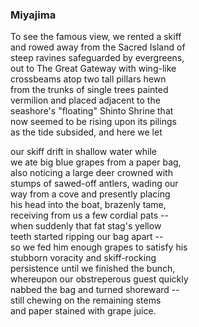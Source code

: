 ### Miyajima 
To see the famous view, we rented a skiff <br />
and rowed away from the Sacred Island of <br />
steep ravines safeguarded by evergreens, <br />
out to The Great Gateway with wing-like <br />
crossbeams atop two tall pillars hewn <br />
from the trunks of single trees painted <br />
vermilion and placed adjacent to the <br />
seashore's "floating" Shinto Shrine that <br />
now seemed to be rising upon its pilings <br />
as the tide subsided, and here we let

our skiff drift in shallow water while <br />
we ate big blue grapes from a paper bag, <br />
also noticing a large deer crowned with <br />
stumps of sawed-off antlers, wading our <br />
way from a cove and presently placing <br />
his head into the boat, brazenly tame, <br />
receiving from us a few cordial pats -- <br />
­when suddenly that fat stag's yellow <br />
teeth started ripping our bag apart -- <br />
­so we fed him enough grapes to satisfy his <br />
stubborn voracity and skiff-rocking <br />
persistence until we finished the bunch, <br />
whereupon our obstreperous guest quickly <br />
nabbed the bag and turned shoreward -­- <br />
still chewing on the remaining stems <br />
and paper stained with grape juice.